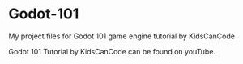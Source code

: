 # Godot-101
My project files for Godot 101 game engine tutorial by KidsCanCode

Godot 101 Tutorial by KidsCanCode can be found on youTube.
